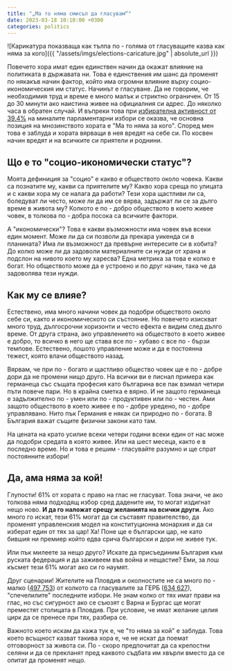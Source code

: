 ```yaml
---
title: "„Ма то няма смисъл да гласувам“"
date: 2023-03-18 10:10:00 +0300
categories: politics
---
```


![Карикатура показваща как тълпа по - голяма от гласуващите казва как няма за кого]({{ "/assets/imgs/elections-caricature.jpg" | absolute_url }})

Повечето хора имат един единствен начин да окажат влияние на политиката в държавата ни. Това е единствения им шанс да променят по някакъв начин фактор, който има огромни влияние върху социо-икономическия им статус. Начинът е гласуване. Да не говорим, че необходимия труд и време е много малък и стриктно ограничен. От 15 до 30 минути ако наистина живее на официалния си адрес. До няколко часа в обратен случай. И въпреки това при [избирателна активност от 39.4%](https://results.cik.bg/ns2022/aktivnost/index.html) на миналите парламентарни избори се оказва, че основна позиция на мнозинството хората е "Ма то няма за кого". Според мен това е заблуда и хората вярващи в нея вредят на себе си. По косвен начин вредят и на всичките си приятели и роднини.

<!--more-->

## Що е то "социо-икономически статус"?

Моята дефиниция за "социо" е какво е обществото около човека. Какви са познатите му, какви са приятелите му? Какво хора среща по улицата и с какви хора му се налага да работи? Тези хора щастливи ли са, боледуват ли често, може ли да им се вярва, задържат ли се за дълго време в живота му? Колкото е по - добро обществото в което живее човек, в толкова по - добра посока са всичките фактори.

А "икономически"? Това е какви възможности има човек във всеки един момент. Може ли да си позволи да прекара уикенда си в планината? Има ли възможност да превърне интересите си в хобита? До колко може ли да задоволи материалните си нужди от храна и подслон на нивото което му харесва? Една метрика за това е колко е богат. Но обществото може да е устроено и по друг начин, така че да задоволява тези нужди.

## Как му се влияе?

Естествено, има много начини човек да подобри обществото около себе си, както и икономическото си състояние. Но повечето изискват много труд, дългосрочни хоризонти и често ефекта е видим след дълго време. От друга страна, ако управлението на обществото в което живее е добро, то всичко в него ще става все по - хубаво с все по - бързи темпове. Естествено, лошото управление може и да е постоянна тежест, която влачи обществото назад.

Вярвам, че при по - богато и щастливо общество човек ще е по - добре дори да не промени нищо друго. На всички ви е писнал примера как германеца със същата професия като българина все пак взимал четири пъти повече пари. Но в крайна сметка е вярно. И не защото германеца е задължително по - умен или по - продуктивен или по - честен. Ами защото обществото в което живее е по - добре уредено, по - добре управлявано. Нито пък Германия е някак си природно по - богата. В България важат същите физични закони като там.

На цената на крато усилие всеки четери години всеки един от нас може да подобри средата в която живее. Или на шест месеца, както е в последно време. Но и това е решим - гласувайте разумно и ще спрат постоянните избори!

## Да, ама няма за кой!

Глупости! 61% от хората с право на глас не гласуват. Това значи, че ако толкова няма подходящ избор сред дадените им, то могат издигнат нещо ново. **И да го наложат срещу желанията на всички други.** Ако много го искат, тези 61% могат да си съставят правителство, да променят управленския модел на конституционна монархия и да си изберат един от тях за цар! Ха! Поне ще е български цар, не като бившия ни премиер който едва срича български и дори не живее тук.

Или пък милеете за нещо друго? Искате да присъединим България към руската федерация и да заживеем във война и нещастие? Еми, за лош късмет тези 61% могат ако си го наумят.

Друг сценарии! Жителите на Пловдив и околностите не са много по - малко ([497 753](https://nsi.bg/bg/content/2981/%D0%BD%D0%B0%D1%81%D0%B5%D0%BB%D0%B5%D0%BD%D0%B8%D0%B5-%D0%BF%D0%BE-%D0%B3%D1%80%D0%B0%D0%B4%D0%BE%D0%B2%D0%B5-%D0%B8-%D0%BF%D0%BE%D0%BB)) от колкото са гласувалите за ГЕРБ ([634 627](https://results.cik.bg/ns2022/rezultati/index.html)), "спечелилите" последните избори. Не знам колко от тях имат прави на глас, но със сигурност ако се съюзят с Варна и Бургас ще могат преместят столицата в Пловдив. При условие, че имат желание целия цирк да се пренесе при тях, разбира се.

Важното което искам да кажа тук е, че "то няма за кой" е заблуда. Това което всъщност казват такива хора е, че не искат да поемат отговорност за живота си. По - скоро предпочитат да са крепостни селяни и да се прекланят пред каквото съдбата им хвърли вместо да се опитат да променят нещо.
